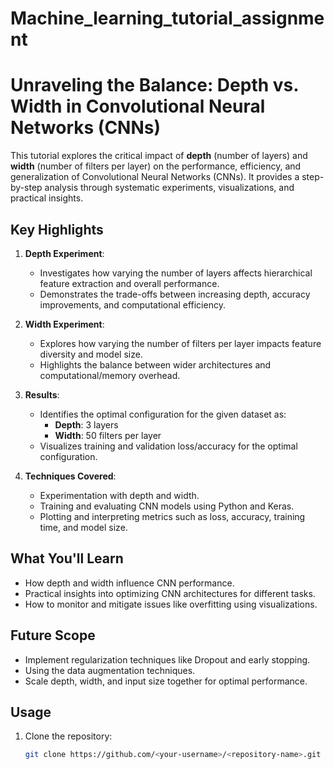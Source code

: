 # Machine_learning_tutorial_assignment

# Unraveling the Balance: Depth vs. Width in Convolutional Neural Networks (CNNs)

This tutorial explores the critical impact of **depth** (number of layers) and **width** (number of filters per layer) on the performance, efficiency, and generalization of Convolutional Neural Networks (CNNs). It provides a step-by-step analysis through systematic experiments, visualizations, and practical insights.

## **Key Highlights**
1. **Depth Experiment**:
   - Investigates how varying the number of layers affects hierarchical feature extraction and overall performance.
   - Demonstrates the trade-offs between increasing depth, accuracy improvements, and computational efficiency.

2. **Width Experiment**:
   - Explores how varying the number of filters per layer impacts feature diversity and model size.
   - Highlights the balance between wider architectures and computational/memory overhead.

3. **Results**:
   - Identifies the optimal configuration for the given dataset as:
     - **Depth**: 3 layers
     - **Width**: 50 filters per layer
   - Visualizes training and validation loss/accuracy for the optimal configuration.

4. **Techniques Covered**:
   - Experimentation with depth and width.
   - Training and evaluating CNN models using Python and Keras.
   - Plotting and interpreting metrics such as loss, accuracy, training time, and model size.

## **What You'll Learn**
- How depth and width influence CNN performance.
- Practical insights into optimizing CNN architectures for different tasks.
- How to monitor and mitigate issues like overfitting using visualizations.

## **Future Scope**
- Implement regularization techniques like Dropout and early stopping.
- Using the data augmentation techniques.
- Scale depth, width, and input size together for optimal performance.

## **Usage**
1. Clone the repository:
   ```bash
   git clone https://github.com/<your-username>/<repository-name>.git
